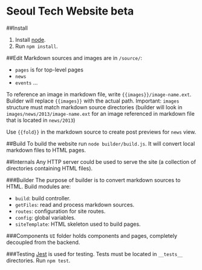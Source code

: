 Seoul Tech Website beta
========================
##Install
1. Install [node](http://nodejs.org/).
2. Run `npm install`.

##Edit
Markdown sources and images are in `/source/`:
+ `pages` is for top-level pages
+ `news`
+ `events`
...

To reference an image in markdown file, write `{{images}}/image-name.ext`. Builder will replace `{{images}}` with the actual path. Important: `images` structure must match markdown source directories (builder will look in `images/news/2013/image-name.ext` for an image referenced in markdown file that is located in `news/2013`)

Use `{{fold}}` in the markdown source to create post previews for `news` view.

##Build
To build the website run `node builder/build.js`.
It will convert local markdown files to HTML pages.

##Internals
Any HTTP server could be used to serve the site (a collection of directories containing HTML files).

###Builder
The purpose of builder is to convert markdown sources to HTML. Build modules are:
+ `build`: build controller.
+ `getFiles`: read and process markdown sources.
+ `routes`: configuration for site routes.
+ `config`: global variables.
+ `siteTemplate`: HTML skeleton used to build pages.

###Components
`UI` folder holds components and pages, completely decoupled from the backend.

###Testing
[Jest](http://facebook.github.io/jest/) is used for testing. Tests must be located in `__tests__` directories. Run `npm test`.